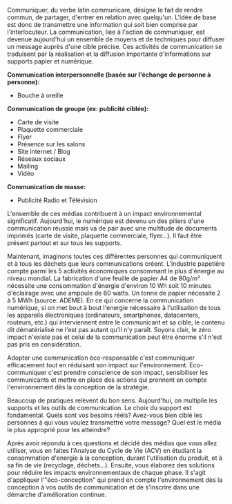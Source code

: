 Communiquer, du verbe latin communicare, désigne le fait de rendre commun, de partager, d'entrer en relation avec quelqu'un. L'idée de base est donc de transmettre une information qui soit bien comprise par l'interlocuteur. La communication, liée à l'action de communiquer, est devenue aujourd'hui un ensemble de moyens et de techniques pour diffuser un message auprès d'une cible précise. Ces activités de communication se traduisent par la réalisation et la diffusion importante d'informations sur supports papier et numérique.

**Communication interpersonnelle (basée sur l'échange de personne à personne):**
* Bouche à oreille

**Communication de groupe (ex: publicité ciblée):**
* Carte de visite
* Plaquette commerciale
* Flyer
* Présence sur les salons
* Site internet / Blog
* Réseaux sociaux
* Mailing
* Vidéo

**Communication de masse:**
* Publicité Radio et Télévision

L'ensemble de ces médias contribuent à un impact environnemental significatif. Aujourd'hui, le numérique est devenu un des piliers d'une communication réussie mais va de pair avec une multitude de documents imprimés (carte de visite, plaquette commerciale, flyer…). Il faut être présent partout et sur tous les supports.

Maintenant, imaginons toutes ces différentes personnes qui communiquent et à tous les déchets que leurs communications créent. L'industrie papetière compte parmi les 5 activités économiques consommant le plus d'énergie au niveau mondial. La fabrication d'une feuille de papier A4 de 80g/m² nécessite une consommation d'énergie d'environ 10 Wh soit 10 minutes d'éclairage avec une ampoule de 60 watts. Un tonne de papier nécessite 2 à 5 MWh (source: ADEME). En ce qui concerne la communication numérique, si on met bout à bout l'energie nécessaire à l'utilisation de tous les appareils électroniques (ordinateurs, smartphones, datacenters, routeurs, etc.) qui interviennent entre le communicant et sa cible, le contenu dit dématérialisé ne l'est pas autant qu'il n'y paraît. Soyons clair, le zéro impact n'existe pas et celui de la communication peut être énorme s'il n'est pas pris en considération.

Adopter une communication éco-responsable c'est communiquer efficacement tout en réduisant son impact sur l'environnement. Eco-communiquer c'est prendre conscience de son impact, sensibiliser les communicants et mettre en place des actions qui prennent en compte l'environnement dès la conception de la stratégie.

Beaucoup de pratiques relèvent du bon sens. Aujourd'hui, on multiplie les supports et les outils de communication. Le choix du support est fondamental. Quels sont vos besoins rééls? Avez-vous bien ciblé les personnes à qui vous voulez transmettre votre message? Quel est le média le plus approprié pour les atteindre?

Après avoir répondu à ces questions et décidé des médias que vous allez utiliser, vous en faites l'Analyse du Cycle de Vie (ACV) en étudiant la consommation d'energie à la conception, durant l'utilisation du produit, et à sa fin de vie (recyclage, déchets…). Ensuite, vous élaborez des solutions pour réduire les impacts environnementaux de chaque phase. Il s'agit d'appliquer l'"éco-conception" qui prend en compte l'environnement dès la conception à vos outils de communication et de s'inscrire dans une démarche d'amélioration continue.

